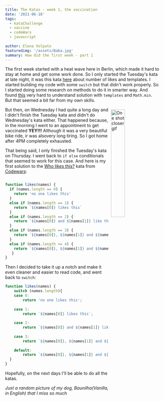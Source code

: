 ```yaml
---
title: The Katas - week 1, the vaccination
date: '2021-06-18'
tags: 
  - kataChallenge
  - vaccine
  - codeWars
  - javascript
 
author: Elena Volpato
featuredimg: '/assets/Baba.jpg'
summary: How did the first week - part 1
---
```


The first week started with a heat wave here in Berlin, which made it hard to stay at home and get some work done. So I only started the Tuesday's kata at late night, it was this kata [here](https://www.codewars.com/kata/5266876b8f4bf2da9b000362/train/javascript) about number of likes and templates. I started building my code with some `switch` but that didn't work properly. So I started doing some research on methods to do it in smarter way. And found [this](https://medium.com/devsoonote/codewars-01-who-likes-it-8be9c5362d57) very hard to understand solution with `templates` and `Math.min`. But that seemed a bit far from my own skills.

<img width="30%" style="float: right; margin: 0.5rem;" src="https://media.giphy.com/media/lRtpp6ErXenCGBC2gb/giphy.gif" alt="One shot closer gif">

But then, on Wednesday I had quite a long day and I didn't finish the Tuesday kata and didn't do Wednesday's kata either. That happened because, in the morning I went to an appointment to get vaccinated  **YEY!!!** Although it was a very beautiful bike ride, ir was alsovery long tiring. So I got home after 4PM completely exhausted. 

That being said, I only finished the Tuesday's kata on Thursday. I went back to `if else` conditionals that seemed to work for this case. And here is my first solution to the [Who likes this?](https://www.codewars.com/kata/5266876b8f4bf2da9b000362/train/javascript) kata from [Codewars](https://www.codewars.com/kata/5266876b8f4bf2da9b000362/train/javascript):

``` javascript

function likes(names) {
  if (names.length == 0) {
  	return 'no one likes this'
  }
  else if (names.length == 1) {
  	return `${names[0]} likes this`
  } 
  else if (names.length == 2) {
  	return `${names[0]} and ${names[1]} like this`
  }
  else if (names.length == 3) {
  	return `${names[0]}, ${names[1]} and ${names[2]} like this`
  }
  else if (names.length >= 4) {
  	return `${names[0]}, ${names[1]} and ${names.length - 2} others like this`
   }  
}

```
Then I decided to take it up a notch and make it even cleaner and easier to read code, and went back to `switch`:

``` javascript
function likes(names) {
	switch (names.length){
  	case 0: 
    	return 'no one likes this';
    
    case 1: 
    	return `${names[0]} likes this`;
    
    case 2: 
    	return `${names[0]} and ${names[1]} like this`;
    
    case 3: 
    	return `${names[0]}, ${names[1]} and ${names[2]} like this`;
    
    default: 
    	return `${names[0]}, ${names[1]} and ${names.length - 2} others like this`; 
  }
}
```
Hopefully, on the next days I'll be able to do all the katas.

_Just a random picture of my dog, Baunilha(Vanilla, in English) that I miss so much_